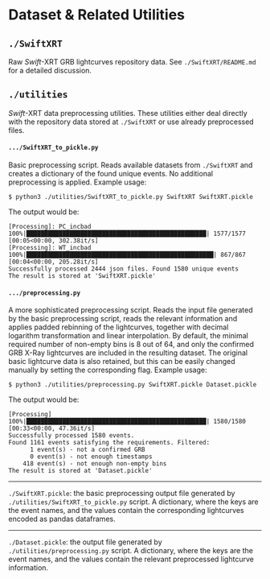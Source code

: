 # Dataset & Related Utilities

## `./SwiftXRT`
Raw *Swift*-XRT GRB lightcurves repository data. See `./SwiftXRT/README.md` for a detailed discussion.

## `./utilities`
*Swift*-XRT data preprocessing utilities. These utilities either deal directly with the repository data stored at `./SwiftXRT` or use already preprocessed files.

#### `.../SwiftXRT_to_pickle.py`
Basic preprocessing script. Reads available datasets from `./SwiftXRT` and creates a dictionary of the found unique events. No additional preprocessing is applied. Example usage:
```
$ python3 ./utilities/SwiftXRT_to_pickle.py SwiftXRT SwiftXRT.pickle
```
The output would be:
```
[Processing]: PC_incbad
100%|██████████████████████████████████████████████████| 1577/1577 [00:05<00:00, 302.38it/s]
[Processing]: WT_incbad
100%|████████████████████████████████████████████████████| 867/867 [00:04<00:00, 205.28it/s]
Successfully processed 2444 json files. Found 1580 unique events
The result is stored at 'SwiftXRT.pickle'
```

#### `.../preprocessing.py` 
A more sophisticated preprocessing script. Reads the input file generated by the basic preprocessing script, reads the relevant information and applies padded rebinning of the lightcurves, together with decimal logarithm transformation and linear interpolation. By default, the minimal required number of non-empty bins is 8 out of 64, and only the confirmed GRB X-Ray lightcurves are included in the resulting dataset. The original basic lightcurve data is also retained, but this can be easily changed manually by setting the corresponding flag. Example usage:
```
$ python3 ./utilities/preprocessing.py SwiftXRT.pickle Dataset.pickle
```
The output would be:
```
[Processing]
100%|██████████████████████████████████████████████████| 1580/1580 [00:33<00:00, 47.36it/s]
Successfully processed 1580 events.
Found 1161 events satisfying the requirements. Filtered:
      1 event(s) - not a confirmed GRB
      0 event(s) - not enough timestamps
    418 event(s) - not enough non-empty bins
The result is stored at 'Dataset.pickle'
```

---
`./SwiftXRT.pickle`: the basic preprocessing output file generated by `./utilities/SwiftXRT_to_pickle.py` script. A dictionary, where the keys are the event names, and the values contain the corresponding lightcurves encoded as pandas dataframes.

---
`./Dataset.pickle`: the output file generated by `./utilities/preprocessing.py` script. A dictionary, where the keys are the event names, and the values contain the relevant preprocessed lightcurve information.
